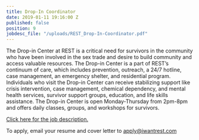 ```yaml
---
title: Drop-In Coordinator
date: 2019-01-11 19:16:00 Z
published: false
position: 9
jobdesc_file: "/uploads/REST_Drop-In-Coordinator.pdf"
---
```


The Drop-in Center at REST is a critical need for survivors in the community who have been involved in the sex trade and desire to build community and access valuable resources. The Drop-in Center is a part of REST’s continuum of care, which includes prevention, outreach, a 24/7 hotline, case management, an emergency shelter, and residential program. Individuals who visit the Drop-in Center can receive stabilizing support like crisis intervention, case management, chemical dependency, and mental health services, survivor support groups, education, and life skills assistance. The Drop-in Center is open Monday-Thursday from 2pm-8pm and offers daily classes, groups, and workshops for survivors.

[Click here for the job description.](/uploads/REST_Drop-In-Coordinator.pdf)

To apply, email your resume and cover letter to [apply@iwantrest.com](mailto:apply@iwantrest.com)